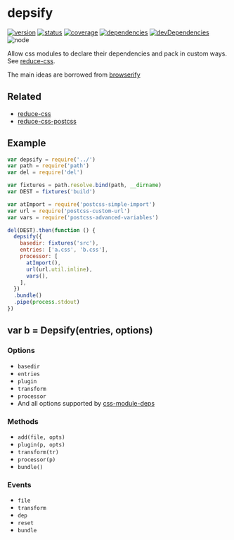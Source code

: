 # depsify
[![version](https://img.shields.io/npm/v/depsify.svg)](https://www.npmjs.org/package/depsify)
[![status](https://travis-ci.org/reducejs/depsify.svg?branch=master)](https://travis-ci.org/reducejs/depsify)
[![coverage](https://img.shields.io/coveralls/reducejs/depsify.svg)](https://coveralls.io/github/reducejs/depsify)
[![dependencies](https://david-dm.org/reducejs/depsify.svg)](https://david-dm.org/reducejs/depsify)
[![devDependencies](https://david-dm.org/reducejs/depsify/dev-status.svg)](https://david-dm.org/reducejs/depsify#info=devDependencies)
![node](https://img.shields.io/node/v/depsify.svg)

Allow css modules to declare their dependencies and pack in custom ways. See [reduce-css](https://github.com/reducejs/reduce-css).

The main ideas are borrowed from [browserify](https://github.com/substack/node-browserify)

## Related

* [reduce-css](https://github.com/reducejs/reduce-css)
* [reduce-css-postcss](https://github.com/reducejs/reduce-css-postcss)

## Example

```javascript
var depsify = require('../')
var path = require('path')
var del = require('del')

var fixtures = path.resolve.bind(path, __dirname)
var DEST = fixtures('build')

var atImport = require('postcss-simple-import')
var url = require('postcss-custom-url')
var vars = require('postcss-advanced-variables')

del(DEST).then(function () {
  depsify({
    basedir: fixtures('src'),
    entries: ['a.css', 'b.css'],
    processor: [
      atImport(),
      url(url.util.inline),
      vars(),
    ],
  })
  .bundle()
  .pipe(process.stdout)
})

```

## var b = Depsify(entries, options)

### Options

* `basedir`
* `entries`
* `plugin`
* `transform`
* `processor`
* And all options supported by [css-module-deps](https://github.com/reducejs/css-module-deps)

### Methods

* `add(file, opts)`
* `plugin(p, opts)`
* `transform(tr)`
* `processor(p)`
* `bundle()`

### Events

* `file`
* `transform`
* `dep`
* `reset`
* `bundle`

